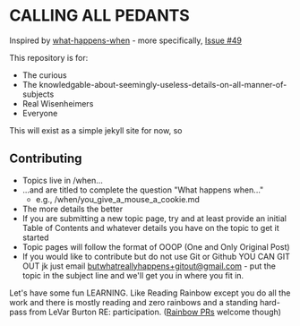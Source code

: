 # CALLING ALL PEDANTS

Inspired by [what-happens-when](https://github.com/alex/what-happens-when) - more specifically, [Issue #49](https://github.com/alex/what-happens-when/issues/49)

This repository is for:

* The curious
* The knowledgable-about-seemingly-useless-details-on-all-manner-of-subjects
* Real Wisenheimers
* Everyone

This will exist as a simple jekyll site for now, so

## Contributing

* Topics live in /when...
* ...and are titled to complete the question "What happens when..."
  * e.g., /when/you_give_a_mouse_a_cookie.md
* The more details the better
* If you are submitting a new topic page, try and at least provide an initial Table of Contents and whatever details you have on the topic to get it started
* Topic pages will follow the format of OOOP (One and Only Original Post)
* If you would like to contribute but do not use Git or Github YOU CAN GIT OUT jk just email butwhatreallyhappens+gitout@gmail.com - put the topic in the subject line and we'll get you in where you fit in.

Let's have some fun LEARNING. Like Reading Rainbow except you do all the work and there is mostly reading and zero rainbows and a standing hard-pass from LeVar Burton RE: participation. ([Rainbow PRs](http://blog.annharter.com/2015/08/12/blinking-commits.html) welcome though)